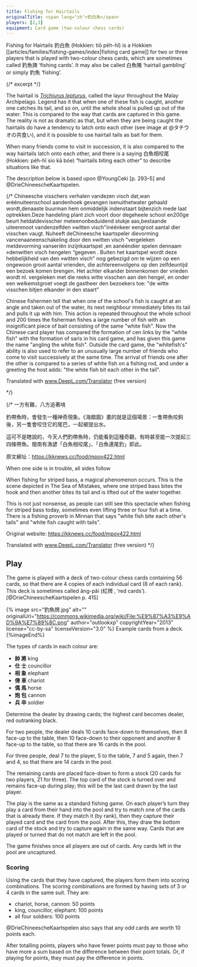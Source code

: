 ```yaml
---
title: Fishing for Hairtails
originalTitle: <span lang="zh">釣白魚</span>
players: [2,3]
equipment: Card game (two-colour chess cards)
---
```


<p class="lead">

Fishing for Hairtails <span lang="zh-Hant">釣白魚</span> (Hokkien: <span lang="nan-Latn">tiò pe̍h-hî</span>) is a Hokkien [[articles/families/fishing-games/index|fishing card game]] for two or three players that is played with two-colour chess cards, which are sometimes called <span lang="zh-Hant">釣魚牌</span> ‘fishing cards’.  It may also be called <span lang="zh-Hant">白魚賭</span> ‘hairtail gambling’ or simply <span lang="zh-Hant">釣魚</span> ‘fishing’.

</p>

{/* excerpt */}

The hairtail is [<cite>Trichiurus lepturus</cite>,](https://en.wikipedia.org/wiki/Largehead_hairtail) called the <span lang="ms">layur</span> throughout the Malay Archipelago. Legend has it that when one of these fish is caught, another one catches its tail, and so on, until the whole shoal is pulled up out of the water. This is compared to the way that cards are captured in this game. The reality is not as dramatic as that, but when they are being caught the hairtails do have a tendency to latch onto each other (see image at @タチウオの共食い), and it is possible to use hairtail tails as bait for them.

When many friends come to visit in succession, it is also compared to the way hairtails latch onto each other, and there is a saying <span lang="zh-Hant">白魚相咬尾</span> (Hokkien: <span lang="nan-Latn">pe̍h-hî sio kā bóe</span>) “hairtails biting each other” to describe situations like that.

The description below is based upon @YoungCeki [p. 293–5] and @DrieChineescheKaartspelen.

{/*
Chineesche visschers verhalen vandezen visch dat,wan eréénuiteenschool aandenhoek gevangen isenuithetwater gehaald wordt,denaaste buurman hem onmiddelijk indenstaart bijtenzich mede laat optrekken.Deze handeling plant zich voort door degeheele school en200ge beurt hetdatdevisscher meteenonbeduidend stukje aas,bestaande uiteenmoot vandenzelfden »witten visch"inéénkeer eengroot aantal dier visschen vaugt. Nuheeft deChineesche kaartspeler dievorming vancenaaneenschakeling door den »witten visch "vergeleken metdevorming vanseriën inzijnkaartspel ,en aanééndier spelen dennaam »denwitten visch hengelen “gegeven . Buiten het kaartspel wordt deze hebbelijkheid van den »witten visch" nog gebezigd om te wijzen op een ongewoon groot aantal vrienden, die achtereenvolgens op den zelfdeuntijd een bezoek komen brengen. Het achter elkander binnenkomen der vrieden wordt nl. vergeleken met die reeks witte visschen aan den hengel, en onder een welkemstgroet voegt de gastheer den bezoekers toe: "de witte visschen bitjen elkander in den staart"

Chinese fishermen tell that when one of the school's fish is caught at an angle and taken out of the water, its next neighbour immediately bites its tail and pulls it up with him. This action is repeated throughout the whole school and 200 times the fisherman fishes a large number of fish with an insignificant piece of bait consisting of the same "white fish". Now the Chinese card player has compared the formation of cen links by the "white fish" with the formation of saris in his card game, and has given this game the name "angling the white fish". Outside the card game, the "whitefish's" ability is also used to refer to an unusually large number of friends who come to visit successively at the same time. The arrival of friends one after the other is compared to a series of white fish on a fishing rod, and under a greeting the host adds: "the white fish bit each other in the tail".

Translated with www.DeepL.com/Translator (free version)

*/}

{/*
一方有難，八方追著啃

釣帶魚時，會發生一種神奇現象。《海錯圖》畫的就是這個場景：一隻帶魚咬鉤後，另一隻會咬住它的尾巴，一起被提出水。

這可不是瞎說的，今天人們釣帶魚時，仍能看到這種奇觀，有時甚至能一次提起三四條帶魚。閩南有漁諺「白魚相咬尾」、「白魚連尾釣」即此。

原文網址：https://kknews.cc/food/mpov422.html

When one side is in trouble, all sides follow

When fishing for striped bass, a magical phenomenon occurs. This is the scene depicted in The Sea of Mistakes, where one striped bass bites the hook and then another bites its tail and is lifted out of the water together.

This is not just nonsense, as people can still see this spectacle when fishing for striped bass today, sometimes even lifting three or four fish at a time. There is a fishing proverb in Minnan that says "white fish bite each other's tails" and "white fish caught with tails".

Original website: https://kknews.cc/food/mpov422.html

Translated with www.DeepL.com/Translator (free version)
*/}

## Play

The game is played with a deck of two-colour chess cards containing 56 cards, so that there are 4 copies of each individual card (8 of each rank). This deck is sometimes called <span lang="nan-Latn">âng-pâi</span> (<span lang="zh">紅牌
</span>, ‘red cards’).[@DrieChineescheKaartspelen p. 415]

{% image src="釣魚牌.jpg" alt="" 
    originalUrl="https://commons.wikimedia.org/wiki/File:%E9%87%A3%E9%AD%9A%E7%89%8C.png"
    author="outlookxp" copyrightYear="2013"
    license="cc-by-sa" licenseVersion="3.0" %}
Example cards from a deck.
{%imageEnd%}

The types of cards in each colour are:

<ul class="columnar">
<li><b><span lang="zh-Hant" class="red">帥</span> <span lang="zh-Hant">將</span></b> king</li>
<li><b><span lang="zh-Hant" class="red">仕</span> <span lang="zh-Hant">士</span></b> councillor</li>
<li><b><span lang="zh-Hant" class="red">相</span> <span lang="zh-Hant">象</span></b> elephant</li>
<li><b><span lang="zh-Hant" class="red">俥</span> <span lang="zh-Hant">車</span></b> chariot</li>
<li><b><span lang="zh-Hant" class="red">傌</span> <span lang="zh-Hant">馬</span></b> horse</li>
<li><b><span lang="zh-Hant" class="red">炮</span> <span lang="zh-Hant">包</span></b> cannon</li>
<li><b><span lang="zh-Hant" class="red">兵</span> <span lang="zh-Hant">卒</span></b> soldier</li>
</ul>

Determine the dealer by drawing cards; the highest card becomes dealer, red outranking black.

For two people, the dealer deals 10 cards face-down to themselves, then 8 face-up to the table, then 10 face-down to their opponent and another 8 face-up to the table, so that there are 16 cards in the pool.

For three people, deal 7 to the player, 5 to the table, 7 and 5 again, then 7 and 4, so that there are 14 cards in the pool.

The remaining cards are placed face-down to form a stock (20 cards for two players, 21 for three). The top card of the stock is turned over and remains face-up during play; this will be the last card drawn by the last player.

The play is the same as a standard fishing game. On each player’s turn they play a card from their hand into the pool and try to match one of the cards that is already there. If they match it (by rank), then they capture their played card and the card from the pool. After this, they draw the _bottom_ card of the stock and try to capture again in the same way. Cards that are played or turned that do not match are left in the pool.

The game finishes once all players are out of cards. Any cards left in the pool are uncaptured.

### Scoring

Using the cards that they have captured, the players form them into scoring combinations. The scoring combinations are formed by having sets of 3 or 4 cards in the same suit. They are:

- chariot, horse, cannon: 50 points
- king, councillor, elephant: 100 points
- all four soldiers: 100 points

@DrieChineescheKaartspelen also says that any odd cards are worth 10 points each.

After totalling points, players who have fewer points must pay to those who have more a sum based on the difference between their point totals. Or, if playing for points, they must pay the difference in points.
